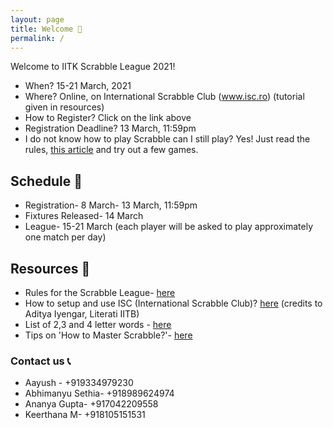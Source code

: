 ```yaml
---
layout: page
title: Welcome 👋
permalink: /
---
```


Welcome to IITK Scrabble League 2021! 

* When? 15-21 March, 2021
* Where? Online, on International Scrabble Club (www.isc.ro) (tutorial given in resources)
* How to Register? Click on the link above
* Registration Deadline? 13 March, 11:59pm
* I do not know how to play Scrabble can I still play? Yes! Just read the rules, [this article](https://scrabble.wonderhowto.com/how-to/master-scrabble-win-every-game-0115054/) and try out a few games.   


## Schedule 📆

* Registration- 8 March- 13 March, 11:59pm
* Fixtures Released- 14 March
* League- 15-21 March (each player will be asked to play approximately one match per day)

## Resources 🔗

* Rules for the Scrabble League-  [here](https://docs.google.com/document/d/1hKNCfSLIXS7O-v_R064xlL_wCHoGIMung3JVVardHrk/edit?usp=sharing)
* How to setup and use ISC (International Scrabble Club)? [here](https://docs.google.com/document/d/1LPLHTG6BIu9DHoJsEBOkqj2PxeOiJTp4Ay-pL4oeMg4/edit?usp=sharing) (credits to Aditya Iyengar, Literati IITB)  
* List of 2,3 and 4 letter words - [here](https://isc.ro/en/commands/lists.html)
* Tips on 'How to Master Scrabble?'- [here](https://scrabble.wonderhowto.com/how-to/master-scrabble-win-every-game-0115054/)

### Contact us 📞

* Aayush - +919334979230
* Abhimanyu Sethia- +918989624974
* Ananya Gupta- +917042209558
* Keerthana M- +918105151531
